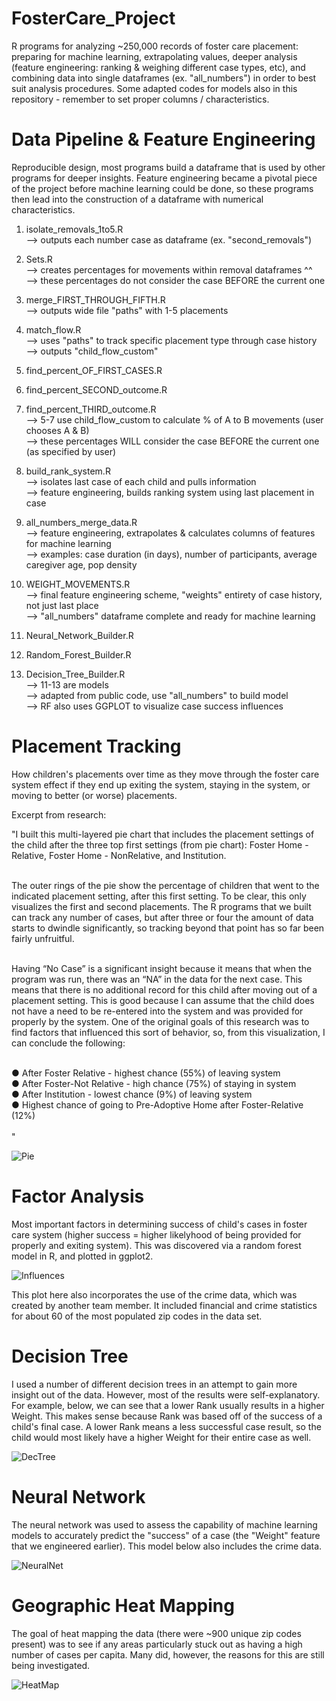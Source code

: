 # FosterCare_Project
R programs for analyzing ~250,000 records of foster care placement: preparing for machine learning, extrapolating values, deeper analysis (feature engineering: ranking & weighing different case types, etc), and combining data into single dataframes (ex. "all_numbers") in order to best suit analysis procedures. Some adapted codes for models also in this repository - remember to set proper columns / characteristics.  </br>

# Data Pipeline & Feature Engineering
Reproducible design, most programs build a dataframe that is used by other programs for deeper insights. Feature engineering became a pivotal piece of the project before machine learning could be done, so these programs then lead into the construction of a dataframe with numerical characteristics.  </br>

 1) isolate_removals_1to5.R        
 --> outputs each number case as dataframe (ex. "second_removals")
 
 2) Sets.R                         
 --> creates percentages for movements within removal dataframes ^^ </br>
 --> these percentages do not consider the case BEFORE the current one
 
 3) merge_FIRST_THROUGH_FIFTH.R    
 --> outputs wide file "paths" with 1-5 placements
 
 4) match_flow.R                   
 --> uses "paths" to track specific placement type through case history </br>
 --> outputs "child_flow_custom"
 
 5) find_percent_OF_FIRST_CASES.R  
 6) find_percent_SECOND_outcome.R
 7) find_percent_THIRD_outcome.R </br>
 --> 5-7 use child_flow_custom to calculate % of A to B movements (user chooses A & B)  </br>
 --> these percentages WILL consider the case BEFORE the current one (as specified by user)
 
 8) build_rank_system.R  </br>
 --> isolates last case of each child and pulls information </br>
 --> feature engineering, builds ranking system using last placement in case
 
 9) all_numbers_merge_data.R       
 --> feature engineering, extrapolates & calculates columns of features for machine learning </br>
 --> examples: case duration (in days), number of participants, average caregiver age, pop density
 
10) WEIGHT_MOVEMENTS.R             
--> final feature engineering scheme, "weights" entirety of case history, not just last place </br>
--> "all_numbers" dataframe complete and ready for machine learning

11) Neural_Network_Builder.R </br>
12) Random_Forest_Builder.R </br>
13) Decision_Tree_Builder.R </br>
--> 11-13 are models </br>
--> adapted from public code, use "all_numbers" to build model </br>
--> RF also uses GGPLOT to visualize case success influences </br>


# Placement Tracking
How children's placements over time as they move through the foster care system effect if they end up exiting the system, staying in the system, or moving to better (or worse) placements.  </br>

Excerpt from research: </br>

"I built this multi-layered pie chart that includes the placement settings of the child after the three top first settings
(from pie chart): Foster Home - Relative, Foster Home - NonRelative, and Institution.</br></br>

The outer rings of the pie show the percentage of children that went to the indicated placement setting, after this first setting. To be clear, this only visualizes the first and second placements. The R programs that we built can track any number of cases, but after three or four the amount of data starts to dwindle significantly, so tracking beyond that point has so far been fairly unfruitful.  </br></br>

Having “No Case” is a significant insight because it means that when the program was run, there was an “NA” in the data for the next case. This means that there is no additional record for this child after moving out of a placement setting. This is good because I can assume that the child does not have a need to be re-entered into the system and was provided for properly by the system. One of the original goals of this research was to find factors that influenced this sort of behavior, so, from this visualization, I can conclude the following:</br></br>

● After Foster Relative - highest chance (55%) of leaving system</br>
● After Foster-Not Relative - high chance (75%) of staying in system</br>
● After Institution - lowest chance (9%) of leaving system</br>
● Highest chance of going to Pre-Adoptive Home after Foster-Relative (12%)</br>
</br>
"


![Pie](https://raw.githubusercontent.com/mathemacode/FosterCare_Project/master/Pie.PNG) </br>


# Factor Analysis
Most important factors in determining success of child's cases in foster care system (higher success = higher likelyhood of being provided for properly and exiting system).  This was discovered via a random forest model in R, and plotted in ggplot2.

![Influences](https://raw.githubusercontent.com/mathemacode/FosterCare_Project/master/Influences_Inc_CrimeData.png) </br>

This plot here also incorporates the use of the crime data, which was created by another team member.  It included financial and crime statistics for about 60 of the most populated zip codes in the data set.

# Decision Tree
I used a number of different decision trees in an attempt to gain more insight out of the data.  However, most of the results were self-explanatory.  For example, below, we can see that a lower Rank usually results in a higher Weight.  This makes sense because Rank was based off of the success of a child's final case.  A lower Rank means a less successful case result, so the child would most likely have a higher Weight for their entire case as well.

![DecTree](https://raw.githubusercontent.com/mathemacode/FosterCare_Project/master/dectree_WEIGHT_RANK.png) </br>

# Neural Network
The neural network was used to assess the capability of machine learning models to accurately predict the "success" of a case (the "Weight" feature that we engineered earlier).  This model below also includes the crime data.

![NeuralNet](https://raw.githubusercontent.com/mathemacode/FosterCare_Project/master/Neural_with_Crime.PNG) </br>

# Geographic Heat Mapping
The goal of heat mapping the data (there were ~900 unique zip codes present) was to see if any areas particularly stuck out as having a high number of cases per capita.  Many did, however, the reasons for this are still being investigated.</br>

![HeatMap](https://raw.githubusercontent.com/mathemacode/FosterCare_Project/master/HeatMap_COMPARE.png) </br>

